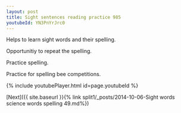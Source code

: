 ```yaml
---
layout: post
title: Sight sentences reading practice 985
youtubeId: YN3PnYrJrc0
---
```

 
 
Helps to learn sight words and their spelling.

Opportunitiy to repeat the spelling. 

Practice spelling. 
 
Practice for spelling bee competitions. 
 
{% include youtubePlayer.html id=page.youtubeId %}
 
 

[Next]({{ site.baseurl }}{% link  split1/_posts/2014-10-06-Sight words science words spelling 49.md%})
 

